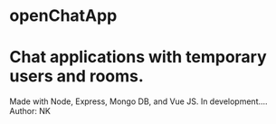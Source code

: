 # openChatApp
# Chat applications with temporary users and rooms.
Made with Node, Express, Mongo DB, and Vue JS.
In development.... 
Author: NK
